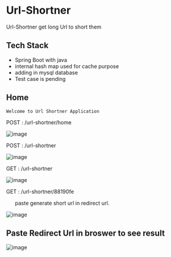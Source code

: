 # Url-Shortner
Url-Shortner get long Url to short them

## Tech Stack
- Spring Boot with java
- internal hash map used for cache purpose
- adding in mysql database 
- Test case is pending

## Home 
    Welcome to Url Shortner Application

POST :  /url-shortner/home

![image](https://user-images.githubusercontent.com/55016700/214048775-fe3fb0bb-e9e6-4e31-bc15-8d4f16d708e7.png)

POST : /url-shortner

![image](https://user-images.githubusercontent.com/55016700/214049468-08bb6727-4e0d-4290-bf3c-764b83a70d44.png)

GET : /url-shortner

![image](https://user-images.githubusercontent.com/55016700/214049899-4342f941-e181-480a-8475-8793c11482b7.png)

GET : /url-shortner/88190fe
  <ol> paste generate short url in redirect url. </ol>
  
![image](https://user-images.githubusercontent.com/55016700/214050334-cb99c96a-a64e-45f9-9439-89c200e8eef5.png)

## Paste Redirect Url in broswer to see result

![image](https://user-images.githubusercontent.com/55016700/214050796-82794f6e-aeaf-4ff7-8820-e0dcfeb74c7a.png)

